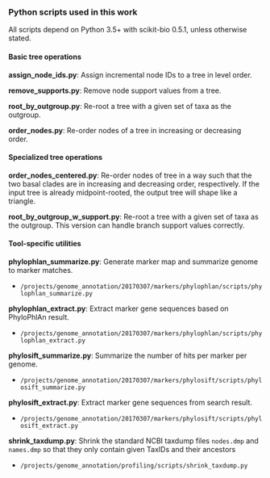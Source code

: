 ### Python scripts used in this work

All scripts depend on Python 3.5+ with scikit-bio 0.5.1, unless otherwise stated.

#### Basic tree operations

**assign_node_ids.py**: Assign incremental node IDs to a tree in level order.

**remove_supports.py**: Remove node support values from a tree.

**root_by_outgroup.py**: Re-root a tree with a given set of taxa as the outgroup.

**order_nodes.py**: Re-order nodes of a tree in increasing or decreasing order.

#### Specialized tree operations

**order_nodes_centered.py**: Re-order nodes of tree in a way such that the two basal clades are in increasing and decreasing order, respectively. If the input tree is already midpoint-rooted, the output tree will shape like a triangle.

**root_by_outgroup_w_support.py**: Re-root a tree with a given set of taxa as the outgroup. This version can handle branch support values correctly.

#### Tool-specific utilities

**phylophlan_summarize.py**: Generate marker map and summarize genome to marker matches.
 - `/projects/genome_annotation/20170307/markers/phylophlan/scripts/phylophlan_summarize.py`

**phylophlan_extract.py**: Extract marker gene sequences based on PhyloPhlAn result.
 - `/projects/genome_annotation/20170307/markers/phylophlan/scripts/phylophlan_extract.py`

**phylosift_summarize.py**: Summarize the number of hits per marker per genome.
 - `/projects/genome_annotation/20170307/markers/phylosift/scripts/phylosift_summarize.py`

**phylosift_extract.py**: Extract marker gene sequences from search result.
 - `/projects/genome_annotation/20170307/markers/phylosift/scripts/phylosift_extract.py`

**shrink_taxdump.py**: Shrink the standard NCBI taxdump files `nodes.dmp` and `names.dmp` so that they only contain given TaxIDs and their ancestors
 - `/projects/genome_annotation/profiling/scripts/shrink_taxdump.py`

